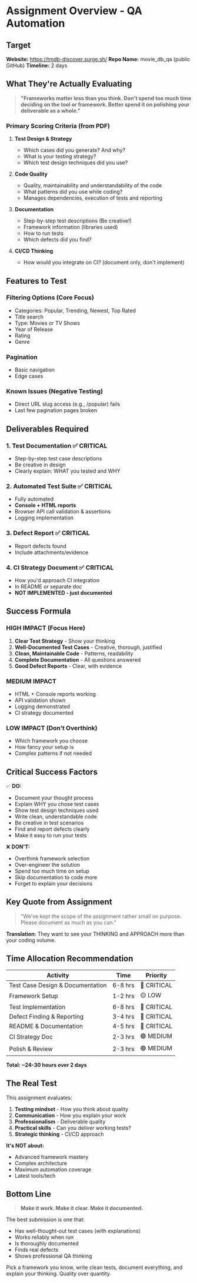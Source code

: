 # Assignment Overview - QA Automation

## Target
**Website:** https://tmdb-discover.surge.sh/
**Repo Name:** movie_db_qa (public GitHub)
**Timeline:** 2 days

## What They're Actually Evaluating

> **"Frameworks matter less than you think. Don't spend too much time deciding on the tool or framework. Better spend it on polishing your deliverable as a whole."**

### Primary Scoring Criteria (from PDF)

1. **Test Design & Strategy**
   - Which cases did you generate? And why?
   - What is your testing strategy?
   - Which test design techniques did you use?

2. **Code Quality**
   - Quality, maintainability and understandability of the code
   - What patterns did you use while coding?
   - Manages dependencies, execution of tests and reporting

3. **Documentation**
   - Step-by-step test descriptions (Be creative!)
   - Framework information (libraries used)
   - How to run tests
   - Which defects did you find?

4. **CI/CD Thinking**
   - How would you integrate on CI? (document only, don't implement)

## Features to Test

### Filtering Options (Core Focus)
- Categories: Popular, Trending, Newest, Top Rated
- Title search
- Type: Movies or TV Shows
- Year of Release
- Rating
- Genre

### Pagination
- Basic navigation
- Edge cases

### Known Issues (Negative Testing)
- Direct URL slug access (e.g., /popular) fails
- Last few pagination pages broken

## Deliverables Required

### 1. Test Documentation ✅ CRITICAL
- Step-by-step test case descriptions
- Be creative in design
- Clearly explain: WHAT you tested and WHY

### 2. Automated Test Suite ✅ CRITICAL
- Fully automated
- **Console + HTML reports**
- Browser API call validation & assertions
- Logging implementation

### 3. Defect Report ✅ CRITICAL
- Report defects found
- Include attachments/evidence

### 4. CI Strategy Document ✅ CRITICAL
- How you'd approach CI integration
- In README or separate doc
- **NOT IMPLEMENTED - just documented**

## Success Formula

### HIGH IMPACT (Focus Here)
1. **Clear Test Strategy** - Show your thinking
2. **Well-Documented Test Cases** - Creative, thorough, justified
3. **Clean, Maintainable Code** - Patterns, readability
4. **Complete Documentation** - All questions answered
5. **Good Defect Reports** - Clear, with evidence

### MEDIUM IMPACT
- HTML + Console reports working
- API validation shown
- Logging demonstrated
- CI strategy documented

### LOW IMPACT (Don't Overthink)
- Which framework you choose
- How fancy your setup is
- Complex patterns if not needed

## Critical Success Factors

✅ **DO:**
- Document your thought process
- Explain WHY you chose test cases
- Show test design techniques used
- Write clean, understandable code
- Be creative in test scenarios
- Find and report defects clearly
- Make it easy to run your tests

❌ **DON'T:**
- Overthink framework selection
- Over-engineer the solution
- Spend too much time on setup
- Skip documentation to code more
- Forget to explain your decisions

## Key Quote from Assignment

> "We've kept the scope of the assignment rather small on purpose. Please document as much as you can."

**Translation:** They want to see your THINKING and APPROACH more than your coding volume.

## Time Allocation Recommendation

| Activity | Time | Priority |
|----------|------|----------|
| Test Case Design & Documentation | 6-8 hrs | 🔴 CRITICAL |
| Framework Setup | 1-2 hrs | 🟡 LOW |
| Test Implementation | 6-8 hrs | 🔴 CRITICAL |
| Defect Finding & Reporting | 3-4 hrs | 🔴 CRITICAL |
| README & Documentation | 4-5 hrs | 🔴 CRITICAL |
| CI Strategy Doc | 2-3 hrs | 🟢 MEDIUM |
| Polish & Review | 2-3 hrs | 🟢 MEDIUM |

**Total: ~24-30 hours over 2 days**

## The Real Test

This assignment evaluates:
1. **Testing mindset** - How you think about quality
2. **Communication** - How you explain your work
3. **Professionalism** - Deliverable quality
4. **Practical skills** - Can you deliver working tests?
5. **Strategic thinking** - CI/CD approach

**It's NOT about:**
- Advanced framework mastery
- Complex architecture
- Maximum automation coverage
- Latest tools/tech

## Bottom Line

> **Make it work. Make it clear. Make it documented.**

The best submission is one that:
- Has well-thought-out test cases (with explanations)
- Works reliably when run
- Is thoroughly documented
- Finds real defects
- Shows professional QA thinking

Pick a framework you know, write clean tests, document everything, and explain your thinking. Quality over quantity.
